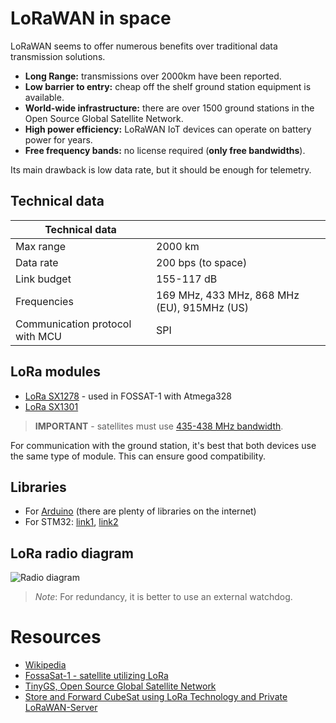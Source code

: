 # LoRaWAN in space

LoRaWAN seems to offer numerous benefits over traditional data transmission solutions.

-   **Long Range:** transmissions over 2000km have been reported.
-   **Low barrier to entry:** cheap off the shelf ground station equipment is available.
-   **World-wide infrastructure:** there are over 1500 ground stations in the Open Source Global Satellite Network.
-   **High power efficiency:** LoRaWAN IoT devices can operate on battery power for years.
-   **Free frequency bands:** no license required (**only free bandwidths**).

Its main drawback is low data rate, but it should be enough for telemetry.


## Technical data


|Technical data | |
|---|---|
|Max range | 2000 km | 
|Data rate| 200 bps  (to space) |
|Link budget| 155-117 dB |
|Frequencies| 169 MHz, 433 MHz, 868 MHz (EU), 915MHz (US)|
|Communication protocol with MCU| SPI | 

## LoRa modules

- [LoRa SX1278](https://nettigo.pl/products/modul-lora-ra-02-sx1278-433mhz) - used in FOSSAT-1 with Atmega328
- [LoRa SX1301](https://www.semtech.com/products/wireless-rf/lora-core/sx1301)


> **IMPORTANT** - satellites must use [435-438 MHz bandwidth](https://www.iaru-r1.org/wp-content/uploads/2021/03/UHF-Bandplan.pdf).

For communication with the ground station, it's best that both devices use the same type of module. This can ensure good compatibility.

##  Libraries

- For [Arduino](https://www.arduino.cc/reference/en/libraries/lora/) (there are plenty of libraries on the internet)
- For STM32: [link1](https://github.com/SMotlaq/LoRa), [link2](https://github.com/wdomski/SX1278)

## LoRa radio diagram

 ![Radio diagram](radio_diagram.png)

 > *Note*: For redundancy, it is better to use an external watchdog.

# Resources

-   [Wikipedia](https://en.wikipedia.org/wiki/LoRa)
-   [FossaSat-1 - satellite utilizing LoRa](https://github.com/FOSSASystems/FOSSASAT-1)
-   [TinyGS, Open Source Global Satellite Network](https://tinygs.com/)
-   [Store and Forward CubeSat using LoRa Technology and Private LoRaWAN-Server](https://digitalcommons.usu.edu/cgi/viewcontent.cgi?article=4657&context=smallsat)

